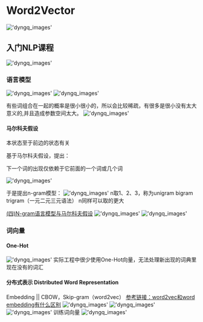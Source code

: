 # Word2Vector

!['dyngq_images'](images/dyngq_2019-10-09-16-47-42.png)

## 入门NLP课程

!['dyngq_images'](images/dyngq_2019-10-09-16-50-10.png)

### 语言模型

!['dyngq_images'](images/dyngq_2019-10-09-16-51-01.png)
!['dyngq_images'](images/dyngq_2019-10-09-17-02-29.png)

有些词组合在一起的概率是很小很小的，所以会比较稀疏，有很多是很小没有太大意义的,并且造成参数空间太大。
!['dyngq_images'](images/dyngq_2019-10-09-17-03-55.png)

#### 马尔科夫假设

本状态至于前边的状态有关

基于马尔科夫假设，提出：

下一个词的出现仅依赖于它前面的一个词或几个词

!['dyngq_images'](images/dyngq_2019-10-09-17-14-53.png)

于是提出n-gram模型：
!['dyngq_images'](images/dyngq_2019-10-09-20-19-23.png)
n取1、2、3，称为unigram bigram trigram（一元二元三元语法）
n同样可以取的更大

[(四)N-gram语言模型与马尔科夫假设](https://blog.csdn.net/hao5335156/article/details/82730983)
!['dyngq_images'](images/dyngq_2019-10-09-20-06-15.png)
!['dyngq_images'](images/dyngq_2019-10-09-21-03-42.png)

### 词向量

#### One-Hot

!['dyngq_images'](images/dyngq_2019-10-09-21-11-04.png)
实际工程中很少使用One-Hot向量，无法处理新出现的词典里现在没有的词汇

#### 分布式表示 Distributed Word Representation

Embedding || CBOW，Skip-gram（word2vec）
[参考链接：word2vec和word embedding有什么区别](https://www.zhihu.com/question/53354714)
!['dyngq_images'](images/dyngq_2019-10-09-21-34-53.png)
!['dyngq_images'](images/dyngq_2019-10-09-21-46-53.png)
!['dyngq_images'](images/dyngq_2019-10-09-21-48-10.png)
训练词向量
!['dyngq_images'](images/dyngq_2019-10-09-21-49-38.png)
